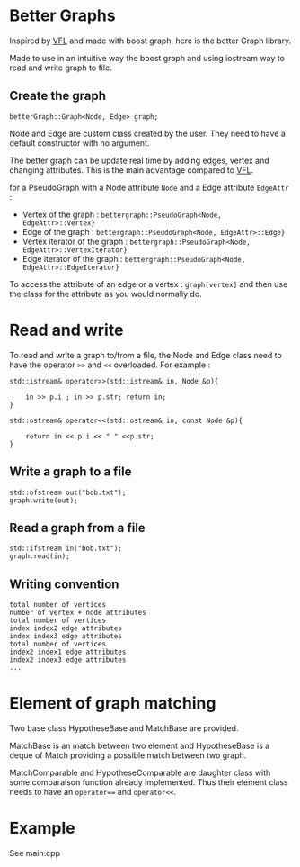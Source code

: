 # Better Graphs

Inspired by [VFL](http://mivia.unisa.it/datasets/graph-database/vflib/) and made with boost graph, here is the better Graph library.

Made to use in an intuitive way the boost graph and using iostream way to read and write graph to file.

## Create the graph 

```
betterGraph::Graph<Node, Edge> graph;
```

Node and Edge are custom class created by the user. They need to have a default constructor with no argument. 

The better graph can be update real time by adding edges, vertex and changing attributes. This is the main advantage compared to [VFL](http://mivia.unisa.it/datasets/graph-database/vflib/).

for a PseudoGraph with a Node attribute `Node` and a Edge attribute `EdgeAttr` :

* Vertex of the graph : `bettergraph::PseudoGraph<Node, EdgeAttr>::Vertex}` 
* Edge of the graph : `bettergraph::PseudoGraph<Node, EdgeAttr>::Edge}` 
* Vertex iterator of the graph : `bettergraph::PseudoGraph<Node, EdgeAttr>::VertexIterator}` 
* Edge iterator of the graph : `bettergraph::PseudoGraph<Node, EdgeAttr>::EdgeIterator}` 

To access the attribute of an edge or a vertex : `graph[vertex]` and then use the class for the attribute as you would normally do.

# Read and write

To read and write a graph to/from a file, the Node and Edge class need to have the operator `>>` and `<<` overloaded. For example :

```
std::istream& operator>>(std::istream& in, Node &p){
	
	in >> p.i ; in >> p.str; return in;
}

std::ostream& operator<<(std::ostream& in, const Node &p){
	
	return in << p.i << " " <<p.str;
}
```

## Write a graph to a file

```
std::ofstream out("bob.txt");
graph.write(out);
```

## Read a graph from a file 

```
std::ifstream in("bob.txt");
graph.read(in);
```

## Writing convention

```
total number of vertices
number of vertex + node attributes
total number of vertices
index index2 edge attributes
index index3 edge attributes
total number of vertices
index2 index1 edge attributes
index2 index3 edge attributes
...
```

# Element of graph matching

Two base class HypotheseBase and MatchBase are provided. 

MatchBase is an match between two element and HypotheseBase is a deque of Match providing a possible match between two graph.

MatchComparable and HypotheseComparable are daughter class with some comparaison function already implemented. Thus their element class needs to have an `operator==` and `operator<<`.

# Example

See main.cpp